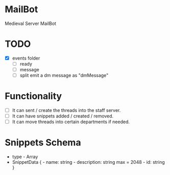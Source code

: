 # MailBot

Medieval Server MailBot

# TODO

  * [X] events folder 
    * [ ] ready
    * [ ] message
     * [ ] split emit a dm message as "dmMessage"

# Functionality 
* [ ] It can sent / create the threads into the staff server.
* [ ] It can have snippets added / created / removed.
* [ ] It can move threads into certain departments if needed.

# Snippets Schema

 - type - Array<SnippetData>
  -  SnippetData {
    - name: string
    - description: string max = 2048
    - id: string
  }